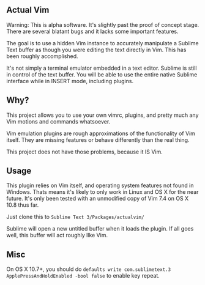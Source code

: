 Actual Vim
----

Warning: This is alpha software. It's slightly past the proof of concept stage. There are several blatant bugs and it lacks some important features.

The goal is to use a hidden Vim instance to accurately manipulate a Sublime Text buffer as though you were editing the text directly in Vim. This has been roughly accomplished.

It's not simply a terminal emulator embedded in a text editor. Sublime is still in control of the text buffer. You will be able to use the entire native Sublime interface while in INSERT mode, including plugins.

Why?
----

This project allows you to use your own vimrc, plugins, and pretty much any Vim motions and commands whatsoever.

Vim emulation plugins are rough approximations of the functionality of Vim itself. They are missing features or behave differently than the real thing.

This project does not have those problems, because it IS Vim.

Usage
----

This plugin relies on Vim itself, and operating system features not found in Windows. Thats means it's likely to only work in Linux and OS X for the near future. It's only been tested with an unmodified copy of Vim 7.4 on OS X 10.8 thus far.

Just clone this to `Sublime Text 3/Packages/actualvim/`

Sublime will open a new untitled buffer when it loads the plugin. If all goes well, this buffer will act roughly llke Vim.

Misc
----

On OS X 10.7+, you should do `defaults write com.sublimetext.3 ApplePressAndHoldEnabled -bool false` to enable key repeat.
